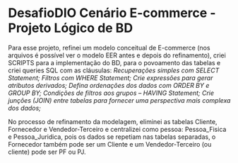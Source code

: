 #  DesafioDIO Cenário E-commerce - Projeto Lógico de BD

Para esse projeto, refinei um modelo conceitual de E-commerce (nos arquivos é possível ver o modelo EER antes e depois do refinamento), criei SCRIPTS para a implementação do BD, para o povoamento das tabelas e criei queries SQL com as cláusulas: 
_Recuperações simples com SELECT Statement;
Filtros com WHERE Statement;
Crie expressões para gerar atributos derivados;
Defina ordenações dos dados com ORDER BY e GROUP BY;
Condições de filtros aos grupos – HAVING Statement;
Crie junções (JOIN) entre tabelas para fornecer uma perspectiva mais complexa dos dados;_

No processo de refinamento da modelagem, eliminei as tabelas Cliente, Fornecedor e Vendedor-Terceiro e centralizei como pessoa: Pessoa_Fisica e Pessoa_Juridica, pois os dados se repetiam nas tabelas separadas, o Fornecedor também pode ser um Cliente e um Vendedor-Terceiro (ou cliente) pode ser PF ou PJ.
